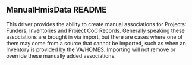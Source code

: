 ## ManualHmisData README

This driver provides the ability to create manual associations for Projects:
Funders, Inventories and Project CoC Records. Generally speaking these
associations are brought in via import, but there are cases where one of them
may come from a source that cannot be imported, such as when an Inventory is
provided by the VA/HOMES. Importing will not remove or override these manually
added associations.
